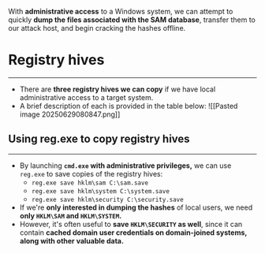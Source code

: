 With **administrative access** to a Windows system, we can attempt to quickly **dump the files associated with the SAM database**, transfer them to our attack host, and begin cracking the hashes offline.

# Registry hives
---
- There are **three registry hives we can copy** if we have local administrative access to a target system. 
- A brief description of each is provided in the table below:
	![[Pasted image 20250629080847.png]]

## Using reg.exe to copy registry hives
---
- By launching **`cmd.exe` with administrative privileges,** we can use `reg.exe` to save copies of the registry hives:
	- `reg.exe save hklm\sam C:\sam.save`
	- `reg.exe save hklm\system C:\system.save`
	- `reg.exe save hklm\security C:\security.save`
- If we're **only interested in dumping the hashes** of local users, we need **only `HKLM\SAM` and `HKLM\SYSTEM`.** 
- However, it's often useful to **save `HKLM\SECURITY` as well**, since it can contain **cached domain user credentials on domain-joined systems, along with other valuable data.**
